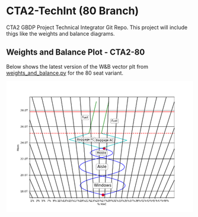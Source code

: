 # CTA2-TechInt (80 Branch)
CTA2 GBDP Project Technical Integrator Git Repo. This project will include thigs like the weights and balance diagrams.

## Weights and Balance Plot - CTA2-80
Below shows the latest version of the W&B vector plt from <a href="weights_and_balance.py">weights_and_balance.py</a> for the 80 seat variant.

<p align="center">
<img src="vector_plot.png?raw=true" />
</p>